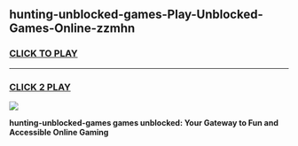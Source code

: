 
## hunting-unblocked-games-Play-Unblocked-Games-Online-zzmhn
<h3>
<a href="https://premium76.site?title=hunting-unblocked-games&ref=24A">CLICK TO PLAY</a></h3>
<hr>

<h3>
<a href="https://premium76.site?title=hunting-unblocked-games&ref=24A">CLICK 2 PLAY</a>
  
</h3>

<a href="https://premium76.site?title=hunting-unblocked-games&ref=24A"><img src="https://clearcache.store/games.png"></a>


**hunting-unblocked-games games unblocked: Your Gateway to Fun and Accessible Online Gaming**
